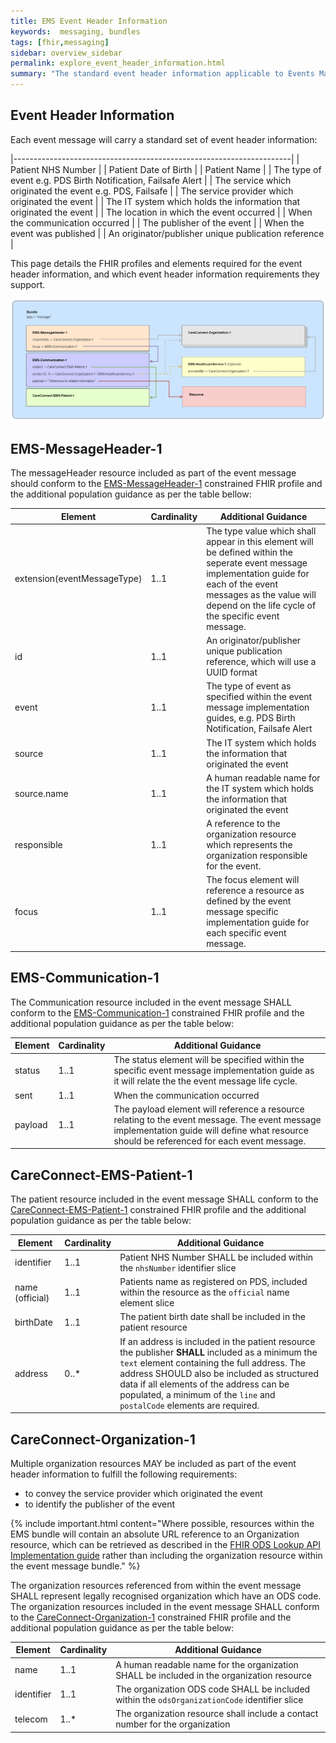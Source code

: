 ```yaml
---
title: EMS Event Header Information
keywords:  messaging, bundles
tags: [fhir,messaging]
sidebar: overview_sidebar
permalink: explore_event_header_information.html
summary: "The standard event header information applicable to Events Management Service EMS event messages"
---
```


## Event Header Information ##

Each event message will carry a standard set of event header information:

|---------------------------------------------------------------------|
| Patient NHS Number                                                  |
| Patient Date of Birth                                               |
| Patient Name                                                        |
| The type of event e.g. PDS Birth Notification, Failsafe Alert       |
| The service which originated the event e.g. PDS, Failsafe           |
| The service provider which originated the event                     |
| The IT system which holds the information that originated the event |
| The location in which the event occurred                            |
| When the communication occurred                                     |
| The publisher of the event                                          |
| When the event was published                                        |
| An originator/publisher unique publication reference                |

This page details the FHIR profiles and elements required for the event header information, and which event header information requirements they support.

<img src="images/msg_architecture/event_header_information_bundle.png">


## EMS-MessageHeader-1

The messageHeader resource included as part of the event message should conform to the [EMS-MessageHeader-1](https://fhir.nhs.uk/STU3/StructureDefinition/EMS-MessageHeader-1) constrained FHIR profile and the additional population guidance as per the table bellow:

| Element | Cardinality | Additional Guidance |
| --- | --- | --- |
| extension(eventMessageType) | 1..1 | The type value which shall appear in this element will be defined within the seperate event message implementation guide for each of the event messages as the value will depend on the life cycle of the specific event message. |
| id | 1..1 | An originator/publisher unique publication reference, which will use a UUID format |
| event | 1..1 | The type of event as specified within the event message implementation guides, e.g. PDS Birth Notification, Failsafe Alert |
| source | 1..1 | The IT system which holds the information that originated the event |
| source.name | 1..1 | A human readable name for the IT system which holds the information that originated the event |
| responsible | 1..1 | A reference to the organization resource which represents the organization responsible for the event. |
| focus | 1..1 | The focus element will reference a resource as defined by the event message specific implementation guide for each specific event message. |


## EMS-Communication-1

The Communication resource included in the event message SHALL conform to the [EMS-Communication-1](https://fhir.nhs.uk/STU3/StructureDefinition/EMS-Communication-1) constrained FHIR profile and the additional population guidance as per the table below:

| Element | Cardinality | Additional Guidance |
| --- | --- | --- |
| status | 1..1 | The status element will be specified within the specific event message implementation guide as it will relate the the event message life cycle. |
| sent | 1..1 | When the communication occurred |
| payload | 1..1 | The payload element will reference a resource relating to the event message. The event message implementation guide will define what resource should be referenced for each event message. |


## CareConnect-EMS-Patient-1

The patient resource included in the event message SHALL conform to the [CareConnect-EMS-Patient-1](https://fhir.nhs.uk/STU3/StructureDefinition/CareConnect-EMS-Patient-1) constrained FHIR profile and the additional population guidance as per the table below:

| Element | Cardinality | Additional Guidance |
| --- | --- | --- |
| identifier | 1..1 | Patient NHS Number SHALL be included within the `nhsNumber` identifier slice |
| name (official) | 1..1 | Patients name as registered on PDS, included within the resource as the `official` name element slice |
| birthDate | 1..1 | The patient birth date shall be included in the patient resource |
| address | 0..* | If an address is included in the patient resource the publisher **SHALL** included as a minimum the `text` element containing the full address. The address SHOULD also be included as structured data if all elements of the address can be populated, a minimum of the `line` and `postalCode` elements are required. |


## CareConnect-Organization-1

Multiple organization resources MAY be included as part of the event header information to fulfill the following requirements:

- to convey the service provider which originated the event
- to identify the publisher of the event

{% include important.html content="Where possible, resources within the EMS bundle will contain an absolute URL reference to an Organization resource, which can be retrieved as described in the [FHIR ODS Lookup API Implementation guide](https://developer.nhs.uk/apis/ods/restfulapis_identification_organization.html) rather than including the organization resource within the event message bundle." %}


The organization resources referenced from within the event message SHALL represent legally recognised organization which have an ODS code. The organization resources included in the event message SHALL conform to the [CareConnect-Organization-1](https://fhir.nhs.uk/STU3/StructureDefinition/CareConnect-Organization-1) constrained FHIR profile and the additional population guidance as per the table below:

| Element | Cardinality | Additional Guidance |
| --- | --- | --- |
| name | 1..1 | A human readable name for the organization SHALL be included in the organization resource |
| identifier | 1..1 | The organization ODS code SHALL be included within the `odsOrganizationCode` identifier slice |
| telecom | 1..* | The organization resource shall include a contact number for the organization |
